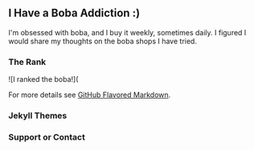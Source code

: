 ## I Have a Boba Addiction :)

I'm obsessed with boba, and I buy it weekly, sometimes daily. I figured I would share my thoughts on the boba shops I have tried.


### The Rank

![I ranked the boba!](

For more details see [GitHub Flavored Markdown](https://guides.github.com/features/mastering-markdown/).

### Jekyll Themes



### Support or Contact


